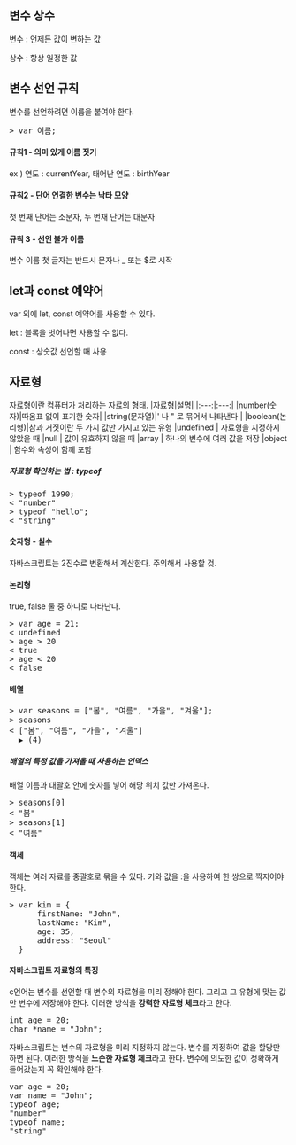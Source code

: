 ## 변수 상수
변수 : 언제든 값이 변하는 값

상수 : 항상 일정한 값

##  변수 선언 규칙
변수를 선언하려면 이름을 붙여야 한다.
<pre>
> var 이름;
</pre>

#### 규칙1 - 의미 있게 이름 짓기
ex ) 연도 : currentYear, 태어난 연도 : birthYear

####  규칙2 - 단어 연결한 변수는 낙타 모양
첫 번째 단어는 소문자, 두 번재 단어는 대문자

#### 규칙 3 - 선언 불가 이름
변수 이름 첫 글자는 반드시 문자나 _ 또는 $로 시작

## let과 const 예약어
var 외에 let, const 예약어를 사용할 수 있다.

let : 블록을 벗어나면 사용할 수 없다.

const : 상숫값 선언할 때 사용

## 자료형
자료형이란 컴퓨터가 처리하는 자료의 형태.
|자료형|설명|
|:---:|:---:|
|number(숫자)|따옴표 없이 표기한 숫자|
|string(문자열)|' 나 " 로 묶어서 나타낸다 |
|boolean(논리형)|참과 거짓이란 두 가지 값만 가지고 있는 유형
|undefined | 자료형을 지정하지 않았을 때
|null | 값이 유효하지 않을 때
|array | 하나의 변수에 여러 값을 저장
|object | 함수와 속성이 함께 포함

##### 자료형 확인하는 법 : typeof
<pre>
> typeof 1990;
< "number"
> typeof "hello";
< "string"
</pre>

#### 숫자형 - 실수
자바스크립트는 2진수로 변환해서 계산한다. 주의해서 사용할 것.

#### 논리형
true, false 둘 중 하나로 나타난다.
<pre>
> var age = 21;
< undefined
> age > 20
< true
> age < 20
< false
</pre>

#### 배열
<pre>
> var seasons = ["봄", "여름", "가을", "겨울"];
> seasons
< ["봄", "여름", "가을", "겨울"]
  ▶ (4)
</pre>

##### 배열의 특정 값을 가져올 때 사용하는 인덱스
배열 이름과 대괄호 안에 숫자를 넣어 해당 위치 값만 가져온다.
<pre>
> seasons[0]
< "봄"
> seasons[1]
< "여름"
</pre>

#### 객체
객체는 여러 자료를 중괄호로 묶을 수 있다. 키와 값을 :을 사용하여 한 쌍으로 짝지어야 한다.
<pre>
> var kim = {
	  firstName: "John",
      lastName: "Kim",
      age: 35,
      address: "Seoul"
  }
</pre>

#### 자바스크립트 자료형의 특징
c언어는 변수를 선언할 때 변수의 자료형을 미리 정해야 한다. 그리고 그 유형에 맞는 값만 변수에 저장해야 한다. 이러한 방식을 **강력한 자료형 체크**라고 한다.
<pre>
int age = 20;
char *name = "John";
</pre>

자바스크립트는 변수의 자료형을 미리 지정하지 않는다. 변수를 지정하여 값을 할당만 하면 된다. 이러한 방식을 **느슨한 자료형 체크**라고 한다. 변수에 의도한 값이 정확하게 들어갔는지 꼭 확인해야 한다.
<pre>
var age = 20;
var name = "John";
typeof age;
"number"
typeof name;
"string"
</pre>